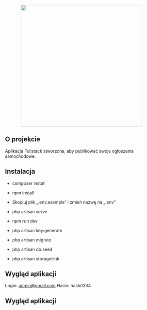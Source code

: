 <p align="center"><a href="https://laravel.com" target="_blank"><img src="https://raw.githubusercontent.com/laravel/art/master/logo-lockup/5%20SVG/2%20CMYK/1%20Full%20Color/laravel-logolockup-cmyk-red.svg" width="400"></a></p>


## O projekcie

Aplikacja Fullstack stworzona, aby publikować swoje ogłoszenia samochodowe.

## Instalacja

-   composer install

-   npm install

-   Skopiuj plik „.env.example” i zmień nazwę na „.env”

-   php artisan serve

-   npm run dev

-   php artisan key:generate

-   php artisan migrate

-   php artisan db:seed

-   php artisan storage:link

## Wygląd aplikacji

Login: admin@gmail.com
Haslo: haslo1234

## Wygląd aplikacji

